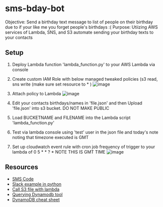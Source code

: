 # sms-bday-bot
Objective: Send a birthday text message to list of people on their birthday due to if your like me you forget people's birthdays :(
Purpose: Utiizing AWS services of Lambda, SNS, and S3 automate sending your birthday texts to your contacts
## Setup
 1. Deploy Lambda function 'lambda_function.py' to your AWS Lambda via console
 2. Create custom IAM Role with below managed tweaked policies (s3 read, sns write (make sure set resource to * )
![image](https://user-images.githubusercontent.com/44328319/120417072-3760cc00-c32c-11eb-98f5-d17ea86a403d.png)

 4. Attach policy to Lambda
![image](https://user-images.githubusercontent.com/44328319/120416980-139d8600-c32c-11eb-814a-9df402952326.png)

 6. Edit your contacts birthdays/names in 'file.json' and then Upload 'file.json' into s3 bucket. DO NOT MAKE PUBLIC
 7. Load BUCKETNAME and FILENAME into the Lambda script 'lambda_function.py'
 8. Test via lambda console using 'test' user in the json file and today's note noting that timezone executed is GMT
 9. Set up cloudwatch event rule with cron job frequency of trigger to your lambda of 0 5 * * ? * NOTE THIS IS GMT TIME
![image](https://user-images.githubusercontent.com/44328319/120416540-527f0c00-c32b-11eb-9593-021d9e560963.png)

## Resources
* [SMS Code](https://www.qloudx.com/how-to-send-an-sms-from-aws-lambda/)
* [Slack example in python](https://github.com/thibeault/lambda-slack-birthday-bot/blob/master/run.py)
* [Call S3 file with lambda](http://www.awslessons.com/2017/accessing-s3-with-lambda-functions/)
* [Querying Dynamodb tool](https://dynobase.dev/dynamodb-query/)
* [DynamoDB cheat sheet](https://dynobase.dev/dynamodb-python-with-boto3/)
